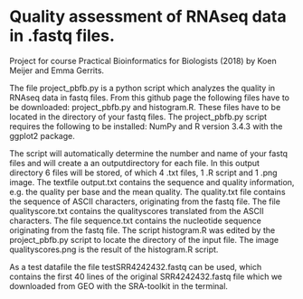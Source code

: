 # Quality assessment of RNAseq data in .fastq files.
Project for course Practical Bioinformatics for Biologists (2018) by Koen Meijer and Emma Gerrits.

The file project_pbfb.py is a python script which analyzes the quality in RNAseq data in fastq files. From this github page the following files have to be downloaded: project_pbfb.py and histogram.R. These files have to be located in the directory of your fastq files. The project_pbfb.py script requires the following to be installed: NumPy and R version 3.4.3 with the ggplot2 package.

The script will automatically determine the number and name of your fastq files and will create a an outputdirectory for each file. In this output directory 6 files will be stored, of which 4 .txt files, 1 .R script and 1 .png image. The textfile output.txt contains the sequence and quality information, e.g. the quality per base and the mean quality. The quality.txt file contains the sequence of ASCII characters, originating from the fastq file. The file qualityscore.txt contains the qualityscores translated from the ASCII characters. The file sequence.txt contains the nucleotide sequence originating from the fastq file. The script histogram.R was edited by the project_pbfb.py script to locate the directory of the input file. The image qualityscores.png is the result of the histogram.R script. 

As a test datafile the file testSRR4242432.fastq can be used, which contains the first 40 lines of the original SRR4242432.fastq file which we downloaded from GEO with the SRA-toolkit in the terminal. 
